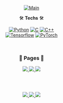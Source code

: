<div align="center">

[![Main](https://capsule-render.vercel.app/api?type=rect&color=timeGradient&text=%20%20%23Kim_Dohoon%20%20&fontAlign=50&fontSize=50&textBg=true)](#)


🛠 <b>Techs</b> 🛠

[![Python](https://img.shields.io/badge/Python-3766AB?style=flat-square&logo=Python&logoColor=white)](https://www.python.org/)
[![C](https://img.shields.io/badge/C-A8B9CC?style=flat-square&logo=C&logoColor=white)](https://devdocs.io/c/)
[![C++](https://img.shields.io/badge/C++-00599C?style=flat-square&logo=C%2B%2B&logoColor=white)](https://learn.microsoft.com/en-us/cpp/?view=msvc-170)<br>
[![Tensorflow](https://img.shields.io/badge/Tensorflow-FF6F00?style=flat-square&logo=Tensorflow&logoColor=white)](https://www.tensorflow.org/?hl=ko)
[![PyTorch](https://img.shields.io/badge/PyTorch-EE4C2C?style=flat-square&logo=PyTorch&logoColor=white)](https://pytorch.org/)

<br>
<h3>📃 <b>Pages</b> 📃</h3>

<a href="#">
    <img src="https://img.shields.io/badge/Github-181717.svg?&style=for-the-badge&logo=GitHub&logoColor=white"/>
</a>
<a href="https://www.instagram.com/kdh.yu/" target="_blank">
    <img src="https://img.shields.io/badge/Instagram-E4405F.svg?&style=for-the-badge&logo=instagram&logoColor=white"/>
</a>
<a href="https://velog.io/@kdh-yu/posts" target="_blank">
    <img src="https://img.shields.io/badge/Velog-20C997.svg?&style=for-the-badge&logo=Velog&logoColor=white"/>
</a>

<br><br>
<div align="center">
    <a href="https://solved.ac/profile/kdhyu" target='_blank'>
        <img src="http://mazassumnida.wtf/api/v2/generate_badge?boj=kdhyu"/>
    </a>
    <a href="#">
        <img src="https://github-readme-stats.vercel.app/api/top-langs/?username=kdh-yu&layout=compact&show_icons=true&theme=material-palenight&hide_border=true"/>
    </a>
    <a href="#">
        <img src="https://github-readme-stats.vercel.app/api/wakatime?username=kdhyu&theme=material-palenight&hide_border=true"/>
    </a>

</div>
</div>
